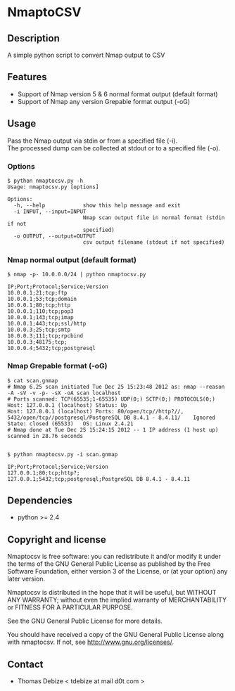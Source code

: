 NmaptoCSV
============

Description
-----------
A simple python script to convert Nmap output to CSV


Features
--------
* Support of Nmap version 5 & 6 normal format output (default format)
* Support of Nmap any version Grepable format output (-oG)

Usage
-----
Pass the Nmap output via stdin or from a specified file (-i).  
The processed dump can be collected at stdout or to a specified file (-o).

### Options
```
$ python nmaptocsv.py -h
Usage: nmaptocsv.py [options]

Options:
  -h, --help            show this help message and exit
  -i INPUT, --input=INPUT
                        Nmap scan output file in normal format (stdin if not
                        specified)
  -o OUTPUT, --output=OUTPUT
                        csv output filename (stdout if not specified)

```

### Nmap normal output (default format)
```
$ nmap -p- 10.0.0.0/24 | python nmaptocsv.py

IP;Port;Protocol;Service;Version
10.0.0.1;21;tcp;ftp
10.0.0.1;53;tcp;domain
10.0.0.1;80;tcp;http
10.0.0.1;110;tcp;pop3
10.0.0.1;143;tcp;imap
10.0.0.1;443;tcp;ssl/http
10.0.0.3;25;tcp;smtp
10.0.0.3;111;tcp;rpcbind
10.0.0.3;48175;tcp;
10.0.0.4;5432;tcp;postgresql

```

### Nmap Grepable format (-oG)
```
$ cat scan.gnmap 
# Nmap 6.25 scan initiated Tue Dec 25 15:23:48 2012 as: nmap --reason -A -sV -v -p- -sX -oA scan localhost
# Ports scanned: TCP(65535;1-65535) UDP(0;) SCTP(0;) PROTOCOLS(0;)
Host: 127.0.0.1 (localhost)	Status: Up
Host: 127.0.0.1 (localhost)	Ports: 80/open/tcp//http?//, 5432/open/tcp//postgresql/PostgreSQL DB 8.4.1 - 8.4.11/	Ignored State: closed (65533)	OS: Linux 2.4.21
# Nmap done at Tue Dec 25 15:24:15 2012 -- 1 IP address (1 host up) scanned in 28.76 seconds


$ python nmaptocsv.py -i scan.gnmap

IP;Port;Protocol;Service;Version
127.0.0.1;80;tcp;http?;
127.0.0.1;5432;tcp;postgresql;PostgreSQL DB 8.4.1 - 8.4.11

```

Dependencies
------------
* python >= 2.4


Copyright and license
---------------------
Nmaptocsv is free software: you can redistribute it and/or modify it under the terms of the GNU General Public License as published by the Free Software Foundation, either version 3 of the License, or (at your option) any later version.

Nmaptocsv is distributed in the hope that it will be useful, but WITHOUT ANY WARRANTY; without even the implied warranty of MERCHANTABILITY or FITNESS FOR A PARTICULAR PURPOSE.  

See the GNU General Public License for more details.

You should have received a copy of the GNU General Public License along with nmaptocsv. 
If not, see http://www.gnu.org/licenses/.

Contact
-------
* Thomas Debize < tdebize at mail d0t com >
